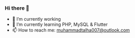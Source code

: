 ### Hi there 👋

- 🔭 I’m currently working 
- 🌱 I’m currently learning PHP, MySQL & Flutter
- 📫 How to reach me: muhammadtalha007@outlook.com
